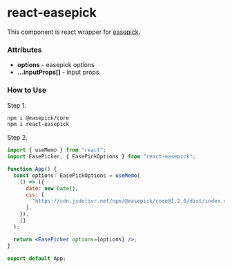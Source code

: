 # react-easepick

This component is react wrapper for [easepick](https://easepick.com/).



### Attributes

* **options** - easepick options
* **...inputProps[]** - input props


### How to Use

Step 1.
```bash
npm i @easepick/core
npm i react-easepick
```

Step 2.
```jsx
import { useMemo } from "react";
import EasePicker, { EasePickOptions } from "react-easepick";

function App() {
  const options: EasePickOptions = useMemo(
    () => ({
      date: new Date(),
      css: [
        'https://cdn.jsdelivr.net/npm/@easepick/core@1.2.0/dist/index.css',
      ],
    }),
    []
  );

  return <EasePicker options={options} />;
}

export default App;

```